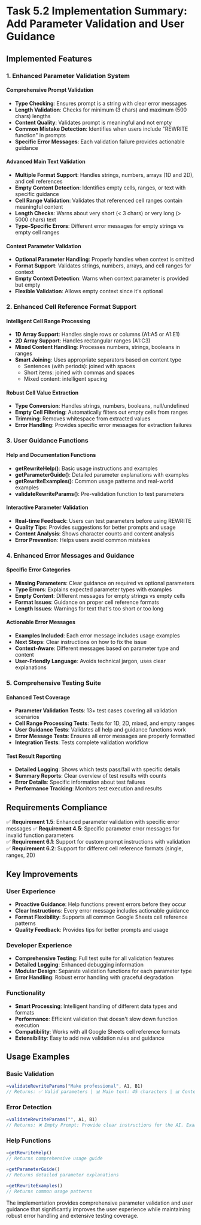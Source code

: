 # Task 5.2 Implementation Summary: Add Parameter Validation and User Guidance

## Implemented Features

### 1. Enhanced Parameter Validation System

#### Comprehensive Prompt Validation
- **Type Checking**: Ensures prompt is a string with clear error messages
- **Length Validation**: Checks for minimum (3 chars) and maximum (500 chars) lengths
- **Content Quality**: Validates prompt is meaningful and not empty
- **Common Mistake Detection**: Identifies when users include "REWRITE function" in prompts
- **Specific Error Messages**: Each validation failure provides actionable guidance

#### Advanced Main Text Validation  
- **Multiple Format Support**: Handles strings, numbers, arrays (1D and 2D), and cell references
- **Empty Content Detection**: Identifies empty cells, ranges, or text with specific guidance
- **Cell Range Validation**: Validates that referenced cell ranges contain meaningful content
- **Length Checks**: Warns about very short (< 3 chars) or very long (> 5000 chars) text
- **Type-Specific Errors**: Different error messages for empty strings vs empty cell ranges

#### Context Parameter Validation
- **Optional Parameter Handling**: Properly handles when context is omitted
- **Format Support**: Validates strings, numbers, arrays, and cell ranges for context
- **Empty Context Detection**: Warns when context parameter is provided but empty
- **Flexible Validation**: Allows empty context since it's optional

### 2. Enhanced Cell Reference Format Support

#### Intelligent Cell Range Processing
- **1D Array Support**: Handles single rows or columns (A1:A5 or A1:E1)
- **2D Array Support**: Handles rectangular ranges (A1:C3)
- **Mixed Content Handling**: Processes numbers, strings, booleans in ranges
- **Smart Joining**: Uses appropriate separators based on content type
  - Sentences (with periods): joined with spaces
  - Short items: joined with commas and spaces
  - Mixed content: intelligent spacing

#### Robust Cell Value Extraction
- **Type Conversion**: Handles strings, numbers, booleans, null/undefined
- **Empty Cell Filtering**: Automatically filters out empty cells from ranges
- **Trimming**: Removes whitespace from extracted values
- **Error Handling**: Provides specific error messages for extraction failures

### 3. User Guidance Functions

#### Help and Documentation Functions
- **getRewriteHelp()**: Basic usage instructions and examples
- **getParameterGuide()**: Detailed parameter explanations with examples
- **getRewriteExamples()**: Common usage patterns and real-world examples
- **validateRewriteParams()**: Pre-validation function to test parameters

#### Interactive Parameter Validation
- **Real-time Feedback**: Users can test parameters before using REWRITE
- **Quality Tips**: Provides suggestions for better prompts and usage
- **Content Analysis**: Shows character counts and content analysis
- **Error Prevention**: Helps users avoid common mistakes

### 4. Enhanced Error Messages and Guidance

#### Specific Error Categories
- **Missing Parameters**: Clear guidance on required vs optional parameters
- **Type Errors**: Explains expected parameter types with examples
- **Empty Content**: Different messages for empty strings vs empty cells
- **Format Issues**: Guidance on proper cell reference formats
- **Length Issues**: Warnings for text that's too short or too long

#### Actionable Error Messages
- **Examples Included**: Each error message includes usage examples
- **Next Steps**: Clear instructions on how to fix the issue
- **Context-Aware**: Different messages based on parameter type and content
- **User-Friendly Language**: Avoids technical jargon, uses clear explanations

### 5. Comprehensive Testing Suite

#### Enhanced Test Coverage
- **Parameter Validation Tests**: 13+ test cases covering all validation scenarios
- **Cell Range Processing Tests**: Tests for 1D, 2D, mixed, and empty ranges
- **User Guidance Tests**: Validates all help and guidance functions work
- **Error Message Tests**: Ensures all error messages are properly formatted
- **Integration Tests**: Tests complete validation workflow

#### Test Result Reporting
- **Detailed Logging**: Shows which tests pass/fail with specific details
- **Summary Reports**: Clear overview of test results with counts
- **Error Details**: Specific information about test failures
- **Performance Tracking**: Monitors test execution and results

## Requirements Compliance

✅ **Requirement 1.5**: Enhanced parameter validation with specific error messages
✅ **Requirement 4.5**: Specific parameter error messages for invalid function parameters  
✅ **Requirement 6.1**: Support for custom prompt instructions with validation
✅ **Requirement 6.2**: Support for different cell reference formats (single, ranges, 2D)

## Key Improvements

### User Experience
- **Proactive Guidance**: Help functions prevent errors before they occur
- **Clear Instructions**: Every error message includes actionable guidance
- **Format Flexibility**: Supports all common Google Sheets cell reference patterns
- **Quality Feedback**: Provides tips for better prompts and usage

### Developer Experience  
- **Comprehensive Testing**: Full test suite for all validation features
- **Detailed Logging**: Enhanced debugging information
- **Modular Design**: Separate validation functions for each parameter type
- **Error Handling**: Robust error handling with graceful degradation

### Functionality
- **Smart Processing**: Intelligent handling of different data types and formats
- **Performance**: Efficient validation that doesn't slow down function execution
- **Compatibility**: Works with all Google Sheets cell reference formats
- **Extensibility**: Easy to add new validation rules and guidance

## Usage Examples

### Basic Validation
```javascript
=validateRewriteParams("Make professional", A1, B1)
// Returns: ✅ Valid parameters | 📊 Main text: 45 characters | 📊 Context: 12 characters
```

### Error Detection
```javascript
=validateRewriteParams("", A1, B1)  
// Returns: ❌ Empty Prompt: Provide clear instructions for the AI. Example: "Summarize this text"
```

### Help Functions
```javascript
=getRewriteHelp()
// Returns comprehensive usage guide

=getParameterGuide()  
// Returns detailed parameter explanations

=getRewriteExamples()
// Returns common usage patterns
```

The implementation provides comprehensive parameter validation and user guidance that significantly improves the user experience while maintaining robust error handling and extensive testing coverage.